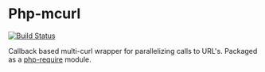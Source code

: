 # Php-mcurl

[![Build Status](https://secure.travis-ci.org/ricallinson/php-mcurl.png?branch=master)](http://travis-ci.org/ricallinson/php-mcurl)

Callback based multi-curl wrapper for parallelizing calls to URL's. Packaged as a [php-require](https://github.com/ricallinson/php-require) module.

